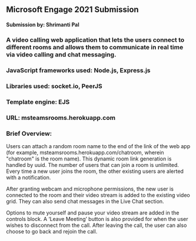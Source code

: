 
##  Microsoft Engage 2021 Submission

#### Submission by: Shrimanti Pal

### A video calling web application that lets the users connect to different rooms and allows them to communicate in real time via video calling and chat messaging.

### **JavaScript frameworks used:** Node.js, Express.js
### **Libraries used:** socket.io, PeerJS
### **Template engine:** EJS

### URL: msteamsrooms.herokuapp.com

### Brief Overview:

Users can attach a random room name to the end of the link of the web app (for example, msteamsrooms.herokuapp.com/chatroom, wherein "chatroom" is the room name). This dynamic room link generation is handled by uuid. The number of users that can join a room is unlimited. Every time a new user joins the room, the other existing users are alerted with a notification.

After granting webcam and microphone permissions, the new user is connected to the room and their video stream is added to the existing video grid. They can also send chat messages in the Live Chat section.

Options to mute yourself and pause your video stream are added in the controls block. A ‘Leave Meeting’ button is also provided for when the user wishes to disconnect from the call. After leaving the call, the user can also choose to go back and rejoin the call.



